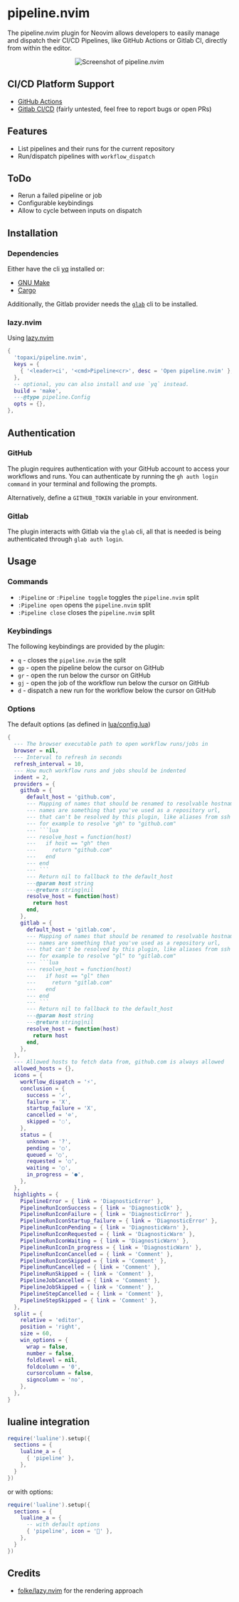 # pipeline.nvim

The pipeline.nvim plugin for Neovim allows developers to easily manage and dispatch their CI/CD Pipelines, like GitHub Actions or Gitlab CI, directly from within the editor.

<p align="center">
  <img src="https://user-images.githubusercontent.com/213788/234685256-e915dc9c-1d79-4d64-b771-be1f736a203b.png" alt="Screenshot of pipeline.nvim">
</p>

## CI/CD Platform Support

- [GitHub Actions](https://github.com/features/actions)
- [Gitlab CI/CD](https://docs.gitlab.com/ee/ci/) (fairly untested, feel free to
  report bugs or open PRs)

## Features

- List pipelines and their runs for the current repository
- Run/dispatch pipelines with `workflow_dispatch`

## ToDo

- Rerun a failed pipeline or job
- Configurable keybindings
- Allow to cycle between inputs on dispatch

## Installation

### Dependencies

Either have the cli [yq](https://github.com/mikefarah/yq) installed or:

- [GNU Make](https://www.gnu.org/software/make/)
- [Cargo](https://doc.rust-lang.org/cargo/)

Additionally, the Gitlab provider needs the [`glab`](https://docs.gitlab.com/ee/editor_extensions/gitlab_cli/) cli to be installed.

### lazy.nvim

Using [lazy.nvim](https://github.com/folke/lazy.nvim)

```lua
{
  'topaxi/pipeline.nvim',
  keys = {
    { '<leader>ci', '<cmd>Pipeline<cr>', desc = 'Open pipeline.nvim' },
  },
  -- optional, you can also install and use `yq` instead.
  build = 'make',
  ---@type pipeline.Config
  opts = {},
},
```

## Authentication

### GitHub

The plugin requires authentication with your GitHub account to access your workflows and runs. You can authenticate by running the `gh auth login command` in your terminal and following the prompts.

Alternatively, define a `GITHUB_TOKEN` variable in your environment.

### Gitlab

The plugin interacts with Gitlab via the `glab` cli, all that is needed is being authenticated through `glab auth login`.

## Usage

### Commands

- `:Pipeline` or `:Pipeline toggle` toggles the `pipeline.nvim` split
- `:Pipeline open` opens the `pipeline.nvim` split
- `:Pipeline close` closes the `pipeline.nvim` split

### Keybindings

The following keybindings are provided by the plugin:

- `q` - closes the `pipeline.nvim` the split
- `gp` - open the pipeline below the cursor on GitHub
- `gr` - open the run below the cursor on GitHub
- `gj` - open the job of the workflow run below the cursor on GitHub
- `d` - dispatch a new run for the workflow below the cursor on GitHub

### Options

The default options (as defined in [lua/config.lua](./blob/main/lua/pipeline/config.lua))

````lua
{
  --- The browser executable path to open workflow runs/jobs in
  browser = nil,
  --- Interval to refresh in seconds
  refresh_interval = 10,
  --- How much workflow runs and jobs should be indented
  indent = 2,
  providers = {
    github = {
      default_host = 'github.com',
      --- Mapping of names that should be renamed to resolvable hostnames
      --- names are something that you've used as a repository url,
      --- that can't be resolved by this plugin, like aliases from ssh config
      --- for example to resolve "gh" to "github.com"
      --- ```lua
      --- resolve_host = function(host)
      ---   if host == "gh" then
      ---     return "github.com"
      ---   end
      --- end
      --- ```
      --- Return nil to fallback to the default_host
      ---@param host string
      ---@return string|nil
      resolve_host = function(host)
        return host
      end,
    },
    gitlab = {
      default_host = 'gitlab.com',
      --- Mapping of names that should be renamed to resolvable hostnames
      --- names are something that you've used as a repository url,
      --- that can't be resolved by this plugin, like aliases from ssh config
      --- for example to resolve "gl" to "gitlab.com"
      --- ```lua
      --- resolve_host = function(host)
      ---   if host == "gl" then
      ---     return "gitlab.com"
      ---   end
      --- end
      --- ```
      --- Return nil to fallback to the default_host
      ---@param host string
      ---@return string|nil
      resolve_host = function(host)
        return host
      end,
    },
  },
  --- Allowed hosts to fetch data from, github.com is always allowed
  allowed_hosts = {},
  icons = {
    workflow_dispatch = '⚡️',
    conclusion = {
      success = '✓',
      failure = 'X',
      startup_failure = 'X',
      cancelled = '⊘',
      skipped = '◌',
    },
    status = {
      unknown = '?',
      pending = '○',
      queued = '○',
      requested = '○',
      waiting = '○',
      in_progress = '●',
    },
  },
  highlights = {
    PipelineError = { link = 'DiagnosticError' },
    PipelineRunIconSuccess = { link = 'DiagnosticOk' },
    PipelineRunIconFailure = { link = 'DiagnosticError' },
    PipelineRunIconStartup_failure = { link = 'DiagnosticError' },
    PipelineRunIconPending = { link = 'DiagnosticWarn' },
    PipelineRunIconRequested = { link = 'DiagnosticWarn' },
    PipelineRunIconWaiting = { link = 'DiagnosticWarn' },
    PipelineRunIconIn_progress = { link = 'DiagnosticWarn' },
    PipelineRunIconCancelled = { link = 'Comment' },
    PipelineRunIconSkipped = { link = 'Comment' },
    PipelineRunCancelled = { link = 'Comment' },
    PipelineRunSkipped = { link = 'Comment' },
    PipelineJobCancelled = { link = 'Comment' },
    PipelineJobSkipped = { link = 'Comment' },
    PipelineStepCancelled = { link = 'Comment' },
    PipelineStepSkipped = { link = 'Comment' },
  },
  split = {
    relative = 'editor',
    position = 'right',
    size = 60,
    win_options = {
      wrap = false,
      number = false,
      foldlevel = nil,
      foldcolumn = '0',
      cursorcolumn = false,
      signcolumn = 'no',
    },
  },
}
````

## lualine integration

```lua
require('lualine').setup({
  sections = {
    lualine_a = {
      { 'pipeline' },
    },
  }
})
```

or with options:

```lua
require('lualine').setup({
  sections = {
    lualine_a = {
      -- with default options
      { 'pipeline', icon = '' },
    },
  }
})
```

## Credits

- [folke/lazy.nvim](https://github.com/folke/lazy.nvim) for the rendering approach
